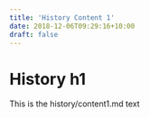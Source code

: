 ```yaml
---
title: 'History Content 1'
date: 2018-12-06T09:29:16+10:00
draft: false
---
```


# History h1

This is the history/content1.md text